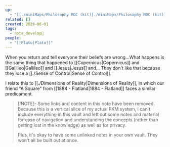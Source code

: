 ```yaml
---
up:
  - "[[./miniMaps/Philosophy MOC (kit)|./miniMaps/Philosophy MOC (kit)]]"
related: []
created: 2020-06-01
tags:
  - note_develop🍃
people:
  - "[[Plato|Plato]]"
---
```

When you return and tell everyone their beliefs are wrong...What happens is the same thing that happened to [[Copernicus|Copernicus]] and [[Gallileo|Gallileo]] and [[Jesus|Jesus]] and... They don't like that because they lose a [[./Sense of Control|Sense of Control]].

I relate this to [[./Dimensions of Reality|Dimensions of Reality]], in which our friend "A Square" from [[1884 - Flatland|1884 - Flatland]] faces a similar predicament. 

> [!NOTE]- Some links and content in this note have been removed.
> Because this is a vertical slice of my actual PKM system, I can't include everything in this vault and left out some notes and material for ease of navigation and understanding the concepts (rather than getting lost in the knowledge) as well as for privacy. 
>  
> Plus, it's okay to have some unlinked notes in your own vault. They won't all be built out at once.

